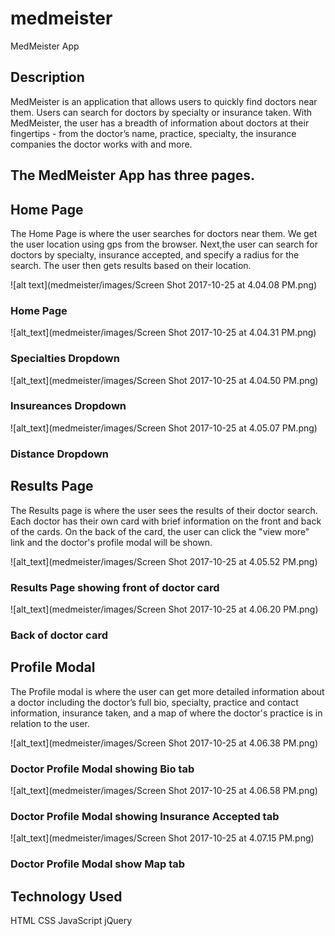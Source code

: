 # medmeister

MedMeister App

## Description

MedMeister is an application that allows users to quickly find doctors near them.  Users can search for doctors by specialty or insurance taken.  With MedMeister, the user has a breadth of information about doctors at their fingertips - from the doctor’s name, practice, specialty, the insurance companies the doctor works with and more.

## The MedMeister App has three pages.

## Home Page
The Home Page is where the user searches for doctors near them.  We get the user location using gps from the browser.  Next,the user can search for doctors by specialty, insurance accepted, and specify a radius for the search. The user then gets results based on their location.

![alt text](medmeister/images/Screen Shot 2017-10-25 at 4.04.08 PM.png)
### Home Page

![alt_text](medmeister/images/Screen Shot 2017-10-25 at 4.04.31 PM.png)
### Specialties Dropdown

![alt_text](medmeister/images/Screen Shot 2017-10-25 at 4.04.50 PM.png)
### Insureances Dropdown

![alt_text](medmeister/images/Screen Shot 2017-10-25 at 4.05.07 PM.png)
### Distance Dropdown

## Results Page
The Results page is where the user sees the results of their doctor search.  Each doctor has their own card with brief information on the front and back of the cards. On the back of the card, the user can click the "view more" link and the doctor's profile modal will be shown.

![alt_text](medmeister/images/Screen Shot 2017-10-25 at 4.05.52 PM.png)
### Results Page showing front of doctor card

![alt_text](medmeister/images/Screen Shot 2017-10-25 at 4.06.20 PM.png)
### Back of doctor card

## Profile Modal
The Profile modal is where the user can get more detailed information about a doctor including the doctor’s full bio, specialty, practice and contact information, insurance taken, and a map of where the doctor's practice is in relation to the user.

![alt_text](medmeister/images/Screen Shot 2017-10-25 at 4.06.38 PM.png)
### Doctor Profile Modal showing Bio tab

![alt_text](medmeister/images/Screen Shot 2017-10-25 at 4.06.58 PM.png)
### Doctor Profile Modal showing Insurance Accepted tab

![alt_text](medmeister/images/Screen Shot 2017-10-25 at 4.07.15 PM.png)
### Doctor Profile Modal show Map tab

## Technology Used
HTML
CSS
JavaScript
jQuery
